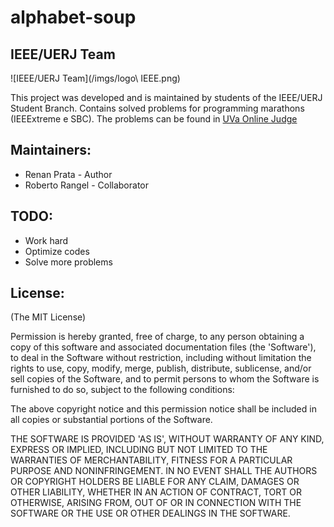 alphabet-soup
=============

IEEE/UERJ Team
-----------
![IEEE/UERJ Team](/imgs/logo\ IEEE.png)


This project was developed and is maintained by students of the IEEE/UERJ Student Branch. Contains solved problems for programming marathons (IEEExtreme e SBC). The problems can be found in [UVa Online Judge](http://uva.onlinejudge.org/)


Maintainers:
-----------
* Renan Prata - Author
* Roberto Rangel - Collaborator

TODO:
----
* Work hard
* Optimize codes
* Solve more problems

License:
-------

(The MIT License)

Permission is hereby granted, free of charge, to any person obtaining
a copy of this software and associated documentation files (the
'Software'), to deal in the Software without restriction, including
without limitation the rights to use, copy, modify, merge, publish,
distribute, sublicense, and/or sell copies of the Software, and to
permit persons to whom the Software is furnished to do so, subject to
the following conditions:

The above copyright notice and this permission notice shall be
included in all copies or substantial portions of the Software.

THE SOFTWARE IS PROVIDED 'AS IS', WITHOUT WARRANTY OF ANY KIND,
EXPRESS OR IMPLIED, INCLUDING BUT NOT LIMITED TO THE WARRANTIES OF
MERCHANTABILITY, FITNESS FOR A PARTICULAR PURPOSE AND NONINFRINGEMENT.
IN NO EVENT SHALL THE AUTHORS OR COPYRIGHT HOLDERS BE LIABLE FOR ANY
CLAIM, DAMAGES OR OTHER LIABILITY, WHETHER IN AN ACTION OF CONTRACT,
TORT OR OTHERWISE, ARISING FROM, OUT OF OR IN CONNECTION WITH THE
SOFTWARE OR THE USE OR OTHER DEALINGS IN THE SOFTWARE.

